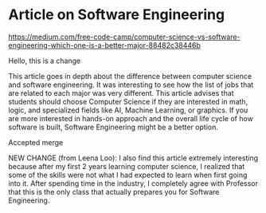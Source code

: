 # Article on Software Engineering 
https://medium.com/free-code-camp/computer-science-vs-software-engineering-which-one-is-a-better-major-88482c38446b

Hello, this is a change

This article goes in depth about the difference between computer science and software engineering. It was interesting to see how the list of jobs that are related to each major was very different. This article advises that students should choose Computer Science if they are interested in math, logic, and specialized fields like AI, Machine Learning, or graphics. If you are more interested in hands-on approach and the overall life cycle of how software is built, Software Engineering might be a better option. 


Accepted merge

NEW CHANGE (from Leena Loo):
I also find this article extremely interesting because after my first 2 years learning computer science, I realized that some of the skills were not what I had expected to learn when first going into it. After spending time in the industry, I completely agree with Professor that this is the only class that actually prepares you for Software Engineering.


